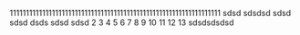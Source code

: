 11111111111111111111111111111111111111111111111111111111111111111
sdsd
sdsdsd
sdsd
sdsd
dsds
sdsd
sdsd
2
3
4
5
6
7
8
9
10
11
12
13
sdsdsdsdsd